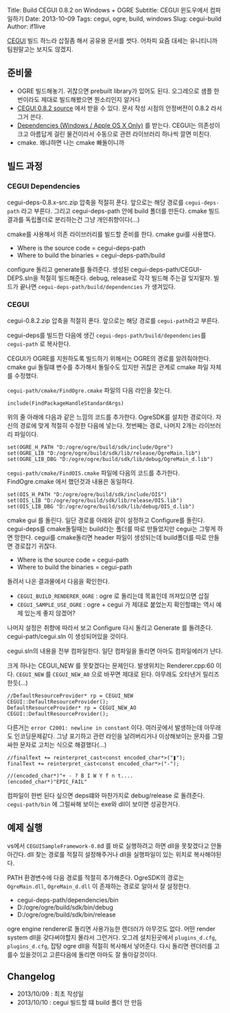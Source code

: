 Title: Build CEGUI 0.8.2 on Windows + OGRE
Subtitle: CEGUI 윈도우에서 컴파일하기
Date: 2013-10-09
Tags: cegui, ogre, build, windows
Slug: cegui-build
Author: if1live


[CEGUI](http://cegui.org.uk/) 빌드 하느라 삽질좀 해서 공유용 문서를
썻다. 어차피 요즘 대세는 유니티니까 팀원말고는 보지도 않겠지.

준비물
------

-   OGRE 빌드해놓기. 귀찮으면 prebuilt library가 있어도 된다. 오그레으로
    샘플 한번이라도 제대로 빌드해봤으면 뭔소리인지 알거다
-   [CEGUI 0.8.2 source](http://cegui.org.uk/download) 에서 받을
    수 있다. 문서 작성 시점의 안정버전이 0.8.2 라서 그거 쓴다.
-   [Dependencies (Windows / Apple OS
    X Only)](http://cegui.org.uk/download) 를 받는다. CEGUI는 의존성이
    크고 아름답게 걸린 물건이라서 수동으로 관련 라이브러리 하나씩
    깔면 미친다.
-   cmake. 왜냐하면 나는 cmake 빠돌이니까

빌드 과정
---------

### CEGUI Dependencies

cegui-deps-0.8.x-src.zip 압축을 적절히 푼다. 앞으로는 해당 경로를
`cegui-deps-path` 라고 부른다. 그리고 cegui-deps-path 안에 build
폴더를 만든다. cmake 빌드 결과를 독립폴더로 분리하는건 그냥
개인취향이다(...)

cmake를 사용해서 의존 라이브러리를 빌드할 준비를 한다. cmake gui를
사용했다.

-   Where is the source code = cegui-deps-path
-   Where to build the binaries = cegui-deps-path/build

configure 돌리고 generate를 돌려준다. 생성된
cegui-deps-path/CEGUI-DEPS.sln을 적절히 빌드해준다. debug, release로
각각 빌드해 주는걸 잊지말자. 빌드가 끝나면
`cegui-deps-path/build/dependencies` 가 생겨있다.

### CEGUI

cegui-0.8.2.zip 압축을 적절히 푼다. 앞으로는 해당 경로를 `cegui-path`라고 부른다.

cegui-deps를 빌드한 다음에 생긴 `cegui-deps-path/build/dependencies`를 `cegui-path` 로 복사한다.

CEGUI가 OGRE를 지원하도록 빌드하기 위해서는 OGRE의 경로를 알려줘야한다.
cmake gui 돌릴떄 변수를 추가해서 돌릴수도 있지만 귀찮은 관계로 cmake
파일 자체를 수정했다.

`cegui-path/cmake/FindOgre.cmake` 파일의 다음 라인을 찾는다.

```
include(FindPackageHandleStandardArgs)
```

위의 줄 아래에 다음과 같은 느낌의 코드를 추가한다. OgreSDK를 설치한
경로이다. 자신의 경로에 맞게 적절히 수정한 다음에 넣는다. 첫번째는 경로,
나머지 2개는 라이브러리 파일이다.

```
set(OGRE_H_PATH "D:/ogre/ogre/build/sdk/include/Ogre")
set(OGRE_LIB "D:/ogre/ogre/build/sdk/lib/release/OgreMain.lib")
set(OGRE_LIB_DBG "D:/ogre/ogre/build/sdk/lib/debug/OgreMain_d.lib")
```

`cegui-path/cmake/FindOIS.cmake` 파일에 다음의 코드를 추가한다.
FindOgre.cmake 에서 했던것과 내용은 동일하다.

```
set(OIS_H_PATH "D:/ogre/ogre/build/sdk/include/OIS")
set(OIS_LIB "D:/ogre/ogre/build/sdk/lib/release/OIS.lib")
set(OIS_LIB_DBG "D:/ogre/ogre/build/sdk/lib/debug/OIS_d.lib")
```

cmake gui 를 돌린다. 일단 경로를 아래와 같이 설정하고 Configure를
돌린다. cegui-deps를 cmake돌릴때는 build라는 폴더를 따로 만들었지만
cegui는 그렇게 하면 망한다. cegui를 cmake돌리면 header 파일이 생성되는데
build폴더를 따로 만들면 경로잡기 귀찮다.

-   Where is the source code = cegui-path
-   Where to build the binaries = cegui-path

돌려서 나온 결과물에서 다음을 확인한다.

-   `CEGUI_BUILD_RENDERER_OGRE` : ogre 로 돌리는데 목표인데 꺼져있으면
    삽질
-   `CEGUI_SAMPLE_USE_OGRE` : ogre + cegui 가 제대로 붙었는지
    확인할떄는 역시 예제 있는게 좋지 않겠어?

나머지 설정은 취향에 따라서 보고 Configure 다시 돌리고 Generate 를
돌려준다. cegui-path/cegui.sln 이 생성되어있을 것이다.

cegui.sln의 내용을 전부 컴파일한다. 일단 컴파일을 돌리면 아마도
컴파일에러가 난다.

크게 하나는 CEGUI_NEW 를 못찾겠다는 문제인다. 발생위치는
Renderer.cpp:60 이다. `CEGUI_NEW` 를 `CEGUI_NEW_A0` 으로 바꾸면
제대로 된다. 아무래도 오타낸거 릴리즈한듯(...)

```
//DefaultResourceProvider* rp = CEGUI_NEW CEGUI::DefaultResourceProvider();
DefaultResourceProvider* rp = CEGUI_NEW_AO CEGUI::DefaultResourceProvider();
```

다른거는 `error C2001: newline in constant` 이다. 여러곳에서
발생하는데 아무래도 인코딩문제같다. 그냥 포기하고 관련 라인을
날려버리거나 이상해보이는 문자를 그럴싸한 문자로 고치는 식으로
해결했다(...)

```
//finalText += reinterpret_cast<const encoded_char*>("❚");
finalText += reinterpret_cast<const encoded_char*>("-");

//(encoded_char*)"+ - ? B I W Y f n t....
(encoded_char*)"EPIC_FAIL"
```

컴파일이 한번 된다 싶으면 deps떄와 마찬가지로 debug/release 로 돌려준다.
`cegui-path/bin` 에 그럴싸해 보이는 exe와 dll이 보이면 성공한거다.

예제 실행
---------

vs에서 `CEGUISampleFramework-0.8`d 를 바로 실행하려고 하면 dll을
못찾겠다고 안돌아간다. dll 찾는 경로를 적절히 설정해주거나 dll을
실행파일이 있는 위치로 복사해야된다.

PATH 환경변수에 다음 경로를 적절히 추가해준다. OgreSDK의 경로는
`OgreMain.dll`, `OgreMain_d.dll` 이 존재하는 경로로 알아서 잘 설정한다.

-   cegui-deps-path/dependencies/bin
-   D:/ogre/ogre/build/sdk/bin/debug
-   D:/ogre/ogre/build/sdk/bin/release

ogre engine renderer로 돌리면 사용가능한 렌더러가 아무것도 없다. 어떤
render system dll을 갖다써야할지 몰라서 그런거다. 오그레 설치된곳에서
`plugins_d.cfg`, `plugins_d.cfg`, 잡탕 ogre dll을 적절히 복사해서
넣어준다. 다시 돌리면 렌더러를 고를수 있을것이고 고른다음에 돌리면
아마도 잘 돌아갈것이다.

Changelog
---------

-   2013/10/09 : 최초 작성일
-   2013/10/10 : cegui 빌드할 떄 build 폴더 안 만듬
